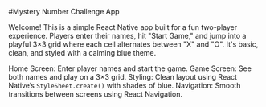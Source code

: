 #Mystery Number Challenge App

Welcome! This is a simple React Native app built for a fun two-player experience. Players enter their names, hit "Start Game," and jump into a playful 3×3 grid where each cell alternates between "X" and "O". It's basic, clean, and styled with a calming blue theme.

Home Screen: Enter player names and start the game.
Game Screen: See both names and play on a 3×3 grid.
Styling: Clean layout using React Native’s `StyleSheet.create()` with shades of blue.
Navigation: Smooth transitions between screens using React Navigation.

